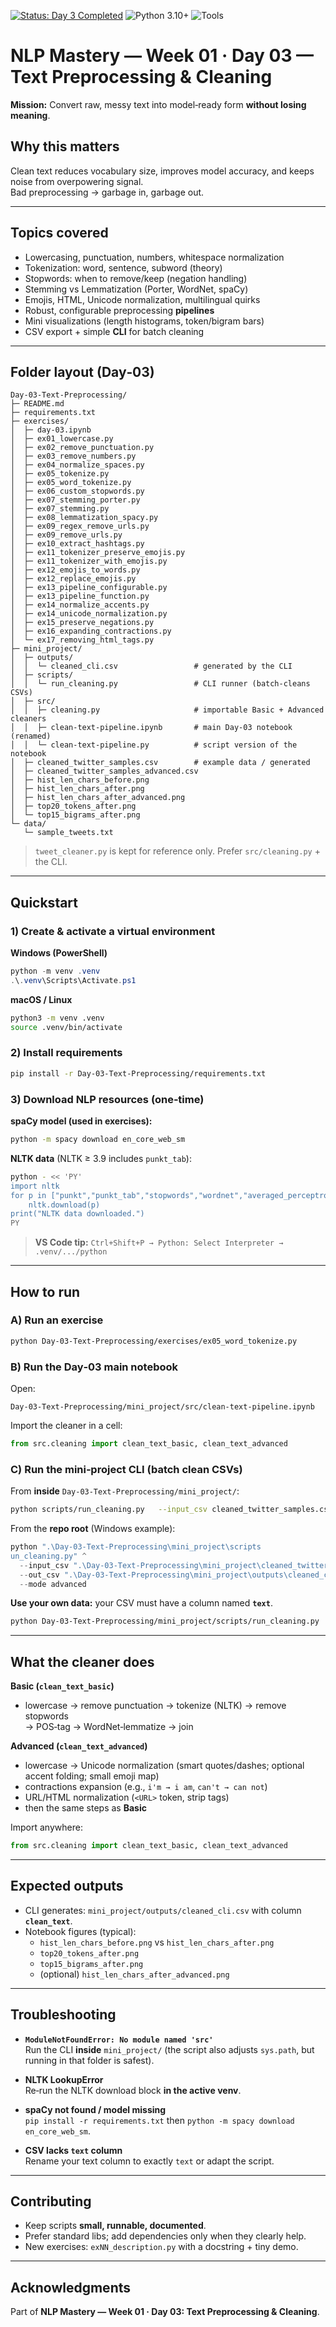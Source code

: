 <!-- Badges -->
[![Status: Day 3 Completed](https://img.shields.io/badge/NLP%20Mastery-Day%203%20Completed-brightgreen)](./)
![Python 3.10+](https://img.shields.io/badge/Python-3.10%2B-blue)
![Tools](https://img.shields.io/badge/Tools-NLTK%20%7C%20spaCy%20%7C%20Regex-lightgrey)

# NLP Mastery — Week 01 · Day 03 — Text Preprocessing & Cleaning

**Mission:** Convert raw, messy text into model‑ready form **without losing meaning**.

## Why this matters
Clean text reduces vocabulary size, improves model accuracy, and keeps noise from overpowering signal.  
Bad preprocessing → garbage in, garbage out.

---

## Topics covered
- Lowercasing, punctuation, numbers, whitespace normalization
- Tokenization: word, sentence, subword (theory)
- Stopwords: when to remove/keep (negation handling)
- Stemming vs Lemmatization (Porter, WordNet, spaCy)
- Emojis, HTML, Unicode normalization, multilingual quirks
- Robust, configurable preprocessing **pipelines**
- Mini visualizations (length histograms, token/bigram bars)
- CSV export + simple **CLI** for batch cleaning

---

## Folder layout (Day‑03)
```
Day-03-Text-Preprocessing/
├─ README.md
├─ requirements.txt
├─ exercises/
│  ├─ day-03.ipynb
│  ├─ ex01_lowercase.py
│  ├─ ex02_remove_punctuation.py
│  ├─ ex03_remove_numbers.py
│  ├─ ex04_normalize_spaces.py
│  ├─ ex05_tokenize.py
│  ├─ ex05_word_tokenize.py
│  ├─ ex06_custom_stopwords.py
│  ├─ ex07_stemming_porter.py
│  ├─ ex07_stemming.py
│  ├─ ex08_lemmatization_spacy.py
│  ├─ ex09_regex_remove_urls.py
│  ├─ ex09_remove_urls.py
│  ├─ ex10_extract_hashtags.py
│  ├─ ex11_tokenizer_preserve_emojis.py
│  ├─ ex11_tokenizer_with_emojis.py
│  ├─ ex12_emojis_to_words.py
│  ├─ ex12_replace_emojis.py
│  ├─ ex13_pipeline_configurable.py
│  ├─ ex13_pipeline_function.py
│  ├─ ex14_normalize_accents.py
│  ├─ ex14_unicode_normalization.py
│  ├─ ex15_preserve_negations.py
│  ├─ ex16_expanding_contractions.py
│  └─ ex17_removing_html_tags.py
├─ mini_project/
│  ├─ outputs/
│  │  └─ cleaned_cli.csv                 # generated by the CLI
│  ├─ scripts/
│  │  └─ run_cleaning.py                 # CLI runner (batch‑cleans CSVs)
│  ├─ src/
│  │  ├─ cleaning.py                     # importable Basic + Advanced cleaners
│  │  ├─ clean-text-pipeline.ipynb       # main Day‑03 notebook (renamed)
│  │  └─ clean-text-pipeline.py          # script version of the notebook
│  ├─ cleaned_twitter_samples.csv        # example data / generated
│  ├─ cleaned_twitter_samples_advanced.csv
│  ├─ hist_len_chars_before.png
│  ├─ hist_len_chars_after.png
│  ├─ hist_len_chars_after_advanced.png
│  ├─ top20_tokens_after.png
│  └─ top15_bigrams_after.png
└─ data/
   └─ sample_tweets.txt
```

> `tweet_cleaner.py` is kept for reference only. Prefer `src/cleaning.py` + the CLI.

---

## Quickstart

### 1) Create & activate a virtual environment

**Windows (PowerShell)**
```powershell
python -m venv .venv
.\.venv\Scripts\Activate.ps1
```

**macOS / Linux**
```bash
python3 -m venv .venv
source .venv/bin/activate
```

### 2) Install requirements
```bash
pip install -r Day-03-Text-Preprocessing/requirements.txt
```

### 3) Download NLP resources (one‑time)

**spaCy model (used in exercises):**
```bash
python -m spacy download en_core_web_sm
```

**NLTK data** (NLTK ≥ 3.9 includes `punkt_tab`):
```bash
python - << 'PY'
import nltk
for p in ["punkt","punkt_tab","stopwords","wordnet","averaged_perceptron_tagger","omw-1.4"]:
    nltk.download(p)
print("NLTK data downloaded.")
PY
```

> **VS Code tip:** `Ctrl+Shift+P → Python: Select Interpreter → .venv/.../python`

---

## How to run

### A) Run an exercise
```bash
python Day-03-Text-Preprocessing/exercises/ex05_word_tokenize.py
```

### B) Run the **Day‑03 main notebook**
Open:
```
Day-03-Text-Preprocessing/mini_project/src/clean-text-pipeline.ipynb
```
Import the cleaner in a cell:
```python
from src.cleaning import clean_text_basic, clean_text_advanced
```

### C) Run the **mini‑project CLI** (batch clean CSVs)

From **inside** `Day-03-Text-Preprocessing/mini_project/`:
```bash
python scripts/run_cleaning.py   --input_csv cleaned_twitter_samples.csv   --out_csv outputs/cleaned_cli.csv   --mode advanced
```

From the **repo root** (Windows example):
```powershell
python ".\Day-03-Text-Preprocessing\mini_project\scripts
un_cleaning.py" ^
  --input_csv ".\Day-03-Text-Preprocessing\mini_project\cleaned_twitter_samples.csv" ^
  --out_csv ".\Day-03-Text-Preprocessing\mini_project\outputs\cleaned_cli.csv" ^
  --mode advanced
```

**Use your own data:** your CSV must have a column named **`text`**.
```bash
python Day-03-Text-Preprocessing/mini_project/scripts/run_cleaning.py   --input_csv path/to/your.csv   --out_csv Day-03-Text-Preprocessing/mini_project/outputs/cleaned_your.csv   --mode advanced
```

---

## What the cleaner does

**Basic (`clean_text_basic`)**
- lowercase → remove punctuation → tokenize (NLTK) → remove stopwords  
  → POS‑tag → WordNet‑lemmatize → join

**Advanced (`clean_text_advanced`)**
- lowercase → Unicode normalization (smart quotes/dashes; optional accent folding; small emoji map)  
- contractions expansion (e.g., `i'm → i am`, `can't → can not`)  
- URL/HTML normalization (`<URL>` token, strip tags)  
- then the same steps as **Basic**

Import anywhere:
```python
from src.cleaning import clean_text_basic, clean_text_advanced
```

---

## Expected outputs
- CLI generates: `mini_project/outputs/cleaned_cli.csv` with column **`clean_text`**.
- Notebook figures (typical):
  - `hist_len_chars_before.png` vs `hist_len_chars_after.png`
  - `top20_tokens_after.png`
  - `top15_bigrams_after.png`
  - (optional) `hist_len_chars_after_advanced.png`

---

## Troubleshooting
- **`ModuleNotFoundError: No module named 'src'`**  
  Run the CLI **inside** `mini_project/` (the script also adjusts `sys.path`, but running in that folder is safest).

- **NLTK LookupError**  
  Re‑run the NLTK download block **in the active venv**.

- **spaCy not found / model missing**  
  `pip install -r requirements.txt` then `python -m spacy download en_core_web_sm`.

- **CSV lacks `text` column**  
  Rename your text column to exactly `text` or adapt the script.

---

## Contributing
- Keep scripts **small, runnable, documented**.  
- Prefer standard libs; add dependencies only when they clearly help.  
- New exercises: `exNN_description.py` with a docstring + tiny demo.

---

## Acknowledgments
Part of **NLP Mastery — Week 01 · Day 03: Text Preprocessing & Cleaning**.
